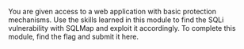 You are given access to a web application with basic protection mechanisms. Use the skills learned in this module to find the SQLi vulnerability with SQLMap and exploit it accordingly. To complete this module, find the flag and submit it here.

